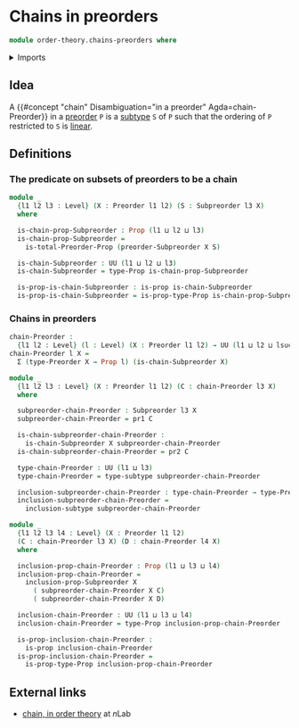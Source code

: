 # Chains in preorders

```agda
module order-theory.chains-preorders where
```

<details><summary>Imports</summary>

```agda
open import foundation.dependent-pair-types
open import foundation.propositions
open import foundation.subtypes
open import foundation.universe-levels

open import order-theory.preorders
open import order-theory.subpreorders
open import order-theory.total-preorders
```

</details>

## Idea

A {{#concept "chain" Disambiguation="in a preorder" Agda=chain-Preorder}} in a
[preorder](order-theory.preorders.md) `P` is a
[subtype](foundation-core.subtypes.md) `S` of `P` such that the ordering of `P`
restricted to `S` is [linear](order-theory.total-preorders.md).

## Definitions

### The predicate on subsets of preorders to be a chain

```agda
module _
  {l1 l2 l3 : Level} (X : Preorder l1 l2) (S : Subpreorder l3 X)
  where

  is-chain-prop-Subpreorder : Prop (l1 ⊔ l2 ⊔ l3)
  is-chain-prop-Subpreorder =
    is-total-Preorder-Prop (preorder-Subpreorder X S)

  is-chain-Subpreorder : UU (l1 ⊔ l2 ⊔ l3)
  is-chain-Subpreorder = type-Prop is-chain-prop-Subpreorder

  is-prop-is-chain-Subpreorder : is-prop is-chain-Subpreorder
  is-prop-is-chain-Subpreorder = is-prop-type-Prop is-chain-prop-Subpreorder
```

### Chains in preorders

```agda
chain-Preorder :
  {l1 l2 : Level} (l : Level) (X : Preorder l1 l2) → UU (l1 ⊔ l2 ⊔ lsuc l)
chain-Preorder l X =
  Σ (type-Preorder X → Prop l) (is-chain-Subpreorder X)

module _
  {l1 l2 l3 : Level} (X : Preorder l1 l2) (C : chain-Preorder l3 X)
  where

  subpreorder-chain-Preorder : Subpreorder l3 X
  subpreorder-chain-Preorder = pr1 C

  is-chain-subpreorder-chain-Preorder :
    is-chain-Subpreorder X subpreorder-chain-Preorder
  is-chain-subpreorder-chain-Preorder = pr2 C

  type-chain-Preorder : UU (l1 ⊔ l3)
  type-chain-Preorder = type-subtype subpreorder-chain-Preorder

  inclusion-subpreorder-chain-Preorder : type-chain-Preorder → type-Preorder X
  inclusion-subpreorder-chain-Preorder =
    inclusion-subtype subpreorder-chain-Preorder

module _
  {l1 l2 l3 l4 : Level} (X : Preorder l1 l2)
  (C : chain-Preorder l3 X) (D : chain-Preorder l4 X)
  where

  inclusion-prop-chain-Preorder : Prop (l1 ⊔ l3 ⊔ l4)
  inclusion-prop-chain-Preorder =
    inclusion-prop-Subpreorder X
      ( subpreorder-chain-Preorder X C)
      ( subpreorder-chain-Preorder X D)

  inclusion-chain-Preorder : UU (l1 ⊔ l3 ⊔ l4)
  inclusion-chain-Preorder = type-Prop inclusion-prop-chain-Preorder

  is-prop-inclusion-chain-Preorder :
    is-prop inclusion-chain-Preorder
  is-prop-inclusion-chain-Preorder =
    is-prop-type-Prop inclusion-prop-chain-Preorder
```

## External links

- [chain, in order theory](https://ncatlab.org/nlab/show/chain#in_order_theory)
  at $n$Lab
